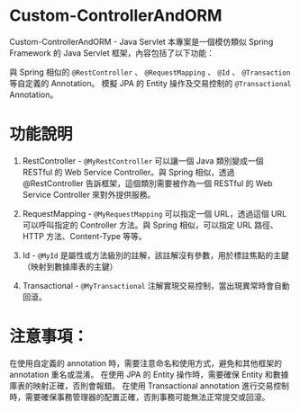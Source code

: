 # Custom-ControllerAndORM
Custom-ControllerAndORM - Java Servlet
本專案是一個模仿類似 Spring Framework 的 Java Servlet 框架，內容包括了以下功能：

與 Spring 相似的 `@RestController` 、 `@RequestMapping` 、 `@Id` 、 `@Transaction`等自定義的 Annotation。
模擬 JPA 的 Entity 操作及交易控制的 `@Transactional` Annotation。

# 功能說明
1. RestController - 
`@MyRestController` 可以讓一個 Java 類別變成一個 RESTful 的 Web Service Controller。與 Spring 相似，透過 @RestController 告訴框架，這個類別需要被作為一個 RESTful 的 Web Service Controller 來對外提供服務。

2. RequestMapping -
`@MyRequestMapping` 可以指定一個 URL，透過這個 URL 可以呼叫指定的 Controller 方法。與 Spring 相似，可以指定 URL 路徑、HTTP 方法、Content-Type 等等。

3. Id -
`@MyId` 是屬性或方法級別的註解，該註解沒有參數，用於標註焦點的主鍵（映射到數據庫表的主鍵）

4. Transactional -
`@MyTransactional` 注解實現交易控制，當出現異常時會自動回滾。

# 注意事項：
在使用自定義的 annotation 時，需要注意命名和使用方式，避免和其他框架的 annotation 重名或混淆。
在使用 JPA 的 Entity 操作時，需要確保 Entity 和數據庫表的映射正確，否則會報錯。
在使用 Transactional annotation 進行交易控制時，需要確保事務管理器的配置正確，否則事務可能無法正常提交或回滾。
